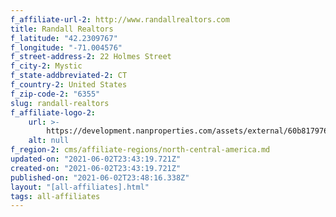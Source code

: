 ```yaml
---
f_affiliate-url-2: http://www.randallrealtors.com
title: Randall Realtors
f_latitude: "42.2309767"
f_longitude: "-71.004576"
f_street-address-2: 22 Holmes Street­
f_city-2: Mystic­
f_state-addbreviated-2: CT­
f_country-2: United States
f_zip-code-2: "6355"
slug: randall-realtors
f_affiliate-logo-2:
    url: >-
        https://development.nanproperties.com/assets/external/60b8179761d6ccaa50d4a036_6081e582e668006fa2c4a14f_60785a59403c7049a1e486b1_randall_realtors_christies_logo_gold_k__2_.png
    alt: null
f_region-2: cms/affiliate-regions/north-central-america.md
updated-on: "2021-06-02T23:43:19.721Z"
created-on: "2021-06-02T23:43:19.721Z"
published-on: "2021-06-02T23:48:16.338Z"
layout: "[all-affiliates].html"
tags: all-affiliates
---
```

